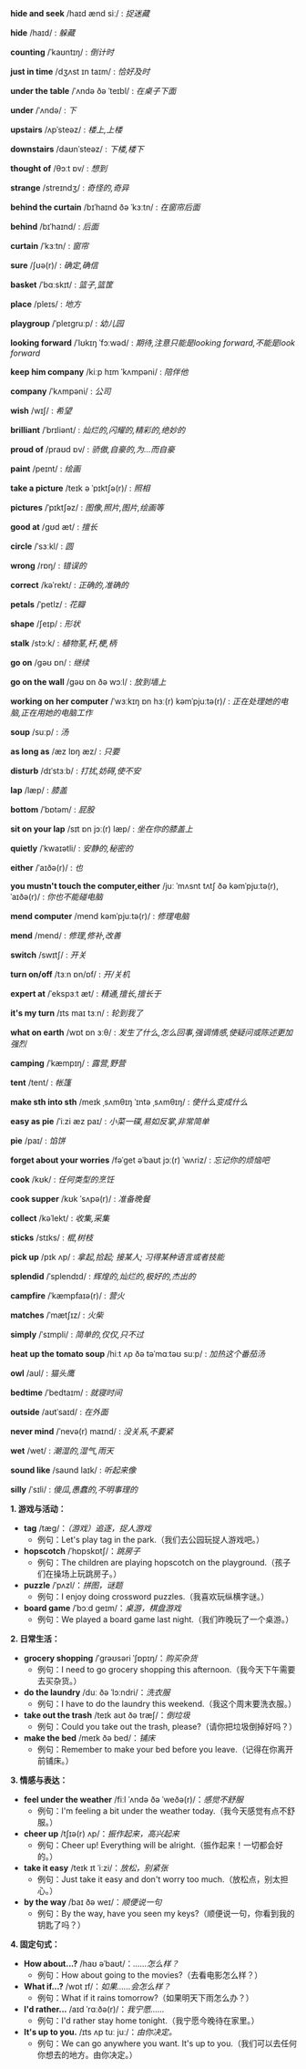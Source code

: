 ﻿**hide and seek** /haɪd ænd siː/ : *捉迷藏*

**hide** /haɪd/ : *躲藏*

**counting** /ˈkaʊntɪŋ/ : *倒计时*

**just in time** /dʒʌst ɪn taɪm/ : *恰好及时*

**under the table** /ˈʌndə ðə ˈteɪbl/ : *在桌子下面*

**under** /ˈʌndə/ : *下*

**upstairs** /ʌpˈsteəz/ : *楼上,上楼*

**downstairs** /daʊnˈsteəz/ : *下楼,楼下*

**thought of** /θɔːt ɒv/ : *想到*

**strange** /streɪndʒ/ : *奇怪的,奇异*

**behind the curtain** /bɪˈhaɪnd ðə ˈkɜːtn/ : *在窗帘后面*

**behind** /bɪˈhaɪnd/ : *后面*

**curtain** /ˈkɜːtn/ : *窗帘*

**sure** /ʃʊə(r)/ : *确定,确信*

**basket** /ˈbɑːskɪt/ : *篮子,篮筐*

**place** /pleɪs/ : *地方*

**playgroup** /ˈpleɪɡruːp/ : *幼儿园*

**looking forward** /ˈlʊkɪŋ ˈfɔːwəd/ : *期待,注意只能是looking forward,不能是look forward*

**keep him company** /kiːp hɪm ˈkʌmpəni/ : *陪伴他*

**company** /ˈkʌmpəni/ : *公司*

**wish** /wɪʃ/ : *希望*

**brilliant** /ˈbrɪliənt/ : *灿烂的,闪耀的,精彩的,绝妙的*

**proud of** /praʊd ɒv/ : *骄傲,自豪的,为...而自豪*

**paint** /peɪnt/ : *绘画*

**take a picture** /teɪk ə ˈpɪktʃə(r)/ : *照相*

**pictures** /ˈpɪktʃəz/ : *图像,照片,图片,绘画等*

**good at** /ɡʊd æt/ : *擅长*

**circle** /ˈsɜːkl/ : *圆*

**wrong** /rɒŋ/ : *错误的*

**correct** /kəˈrekt/ : *正确的,准确的*

**petals** /ˈpetlz/ : *花瓣*

**shape** /ʃeɪp/ : *形状*

**stalk** /stɔːk/ : *植物茎,杆,梗,柄*

**go on** /ɡəʊ ɒn/ : *继续*

**go on the wall** /ɡəʊ ɒn ðə wɔːl/ : *放到墙上*

**working on her computer** /ˈwɜːkɪŋ ɒn hɜː(r) kəmˈpjuːtə(r)/ : *正在处理她的电脑,正在用她的电脑工作*

**soup** /suːp/ : *汤*

**as long as** /æz lɒŋ æz/ : *只要*

**disturb** /dɪˈstɜːb/ : *打扰,妨碍,使不安*

**lap** /læp/ : *膝盖*

**bottom** /ˈbɒtəm/ : *屁股*

**sit on your lap** /sɪt ɒn jɔː(r) læp/ : *坐在你的膝盖上*

**quietly** /ˈkwaɪətli/ : *安静的,秘密的*

**either** /ˈaɪðə(r)/ : *也*

**you mustn't touch the computer,either** /juː ˈmʌsnt tʌtʃ ðə kəmˈpjuːtə(r), ˈaɪðə(r)/ : *你也不能碰电脑*

**mend computer** /mend kəmˈpjuːtə(r)/ : *修理电脑*

**mend** /mend/ : *修理,修补,改善*

**switch** /swɪtʃ/ : *开关*

**turn on/off** /tɜːn ɒn/ɒf/ : *开/关机*

**expert at** /ˈekspɜːt æt/ : *精通,擅长,擅长于*

**it's my turn** /ɪts maɪ tɜːn/ : *轮到我了*

**what on earth** /wɒt ɒn ɜːθ/ : *发生了什么,怎么回事,强调情感,使疑问或陈述更加强烈*

**camping** /ˈkæmpɪŋ/ : *露营,野营*

**tent** /tent/ : *帐篷*

**make sth into sth** /meɪk ˌsʌmθɪŋ ˈɪntə ˌsʌmθɪŋ/ : *使什么变成什么*

**easy as pie** /ˈiːzi æz paɪ/ : *小菜一碟,易如反掌,非常简单*

**pie** /paɪ/ : *馅饼*

**forget about your worries** /fəˈɡet əˈbaʊt jɔː(r) ˈwʌriz/ : *忘记你的烦恼吧*

**cook** /kʊk/ : *任何类型的烹饪*

**cook supper** /kʊk ˈsʌpə(r)/ : *准备晚餐*

**collect** /kəˈlekt/ : *收集,采集*

**sticks** /stɪks/ : *棍,树枝*

**pick up** /pɪk ʌp/ : *拿起,拾起; 接某人; 习得某种语言或者技能*

**splendid** /ˈsplendɪd/ : *辉煌的,灿烂的,极好的,杰出的*

**campfire** /ˈkæmpfaɪə(r)/ : *营火*

**matches** /ˈmætʃɪz/ : *火柴*

**simply** /ˈsɪmpli/ : *简单的,仅仅,只不过*

**heat up the tomato soup** /hiːt ʌp ðə təˈmɑːtəʊ suːp/ : *加热这个番茄汤*

**owl** /aʊl/ : *猫头鹰*

**bedtime** /ˈbedtaɪm/ : *就寝时间*

**outside** /aʊtˈsaɪd/ : *在外面*

**never mind** /ˈnevə(r) maɪnd/ : *没关系,不要紧*

**wet** /wet/ : *潮湿的,湿气,雨天*

**sound like** /saʊnd laɪk/ : *听起来像*

**silly** /ˈsɪli/ : *傻瓜,愚蠢的,不明事理的*

**1. 游戏与活动：**

* **tag** /tæɡ/：*（游戏）追逐，捉人游戏*
    * 例句：Let's play tag in the park.（我们去公园玩捉人游戏吧。）
* **hopscotch** /ˈhɒpskɒtʃ/：*跳房子*
    * 例句：The children are playing hopscotch on the playground.（孩子们在操场上玩跳房子。）
* **puzzle** /ˈpʌzl/：*拼图，谜题*
    * 例句：I enjoy doing crossword puzzles.（我喜欢玩纵横字谜。）
* **board game** /ˈbɔːd ɡeɪm/：*桌游，棋盘游戏*
    * 例句：We played a board game last night.（我们昨晚玩了一个桌游。）

**2. 日常生活：**

* **grocery shopping** /ˈɡrəʊsəri ˈʃɒpɪŋ/：*购买杂货*
    * 例句：I need to go grocery shopping this afternoon.（我今天下午需要去买杂货。）
* **do the laundry** /duː ðə ˈlɔːndri/：*洗衣服*
    * 例句：I have to do the laundry this weekend.（我这个周末要洗衣服。）
* **take out the trash** /teɪk aʊt ðə træʃ/：*倒垃圾*
    * 例句：Could you take out the trash, please?（请你把垃圾倒掉好吗？）
* **make the bed** /meɪk ðə bed/：*铺床*
    * 例句：Remember to make your bed before you leave.（记得在你离开前铺床。）

**3. 情感与表达：**

* **feel under the weather** /fiːl ˈʌndə ðə ˈweðə(r)/：*感觉不舒服*
    * 例句：I'm feeling a bit under the weather today.（我今天感觉有点不舒服。）
* **cheer up** /tʃɪə(r) ʌp/：*振作起来，高兴起来*
    * 例句：Cheer up! Everything will be alright.（振作起来！一切都会好的。）
* **take it easy** /teɪk ɪt ˈiːzi/：*放松，别紧张*
    * 例句：Just take it easy and don't worry too much.（放松点，别太担心。）
* **by the way** /baɪ ðə weɪ/：*顺便说一句*
    * 例句：By the way, have you seen my keys?（顺便说一句，你看到我的钥匙了吗？）

**4. 固定句式：**

* **How about...?** /haʊ əˈbaʊt/：*……怎么样？*
    * 例句：How about going to the movies?（去看电影怎么样？）
* **What if...?** /wɒt ɪf/：*如果……会怎么样？*
    * 例句：What if it rains tomorrow?（如果明天下雨怎么办？）
* **I'd rather...** /aɪd ˈrɑːðə(r)/：*我宁愿……*
    * 例句：I'd rather stay home tonight.（我宁愿今晚待在家里。）
* **It's up to you.** /ɪts ʌp tuː juː/：*由你决定。*
    * 例句：We can go anywhere you want. It's up to you.（我们可以去任何你想去的地方。由你决定。）